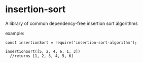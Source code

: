 # insertion-sort
A library of common dependency-free insertion sort algorithms

example:

```
const insertionSort = require('insertion-sort-algorithm');

insertionSort([5, 2, 4, 6, 1, 3])
  //returns [1, 2, 3, 4, 5, 6]
```
